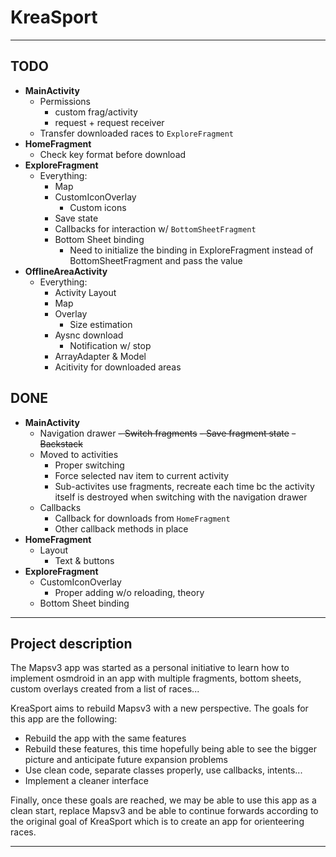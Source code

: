 KreaSport
=========


----------

## TODO ##

 - **MainActivity**
	 - Permissions
		 - custom frag/activity
		 - request + request receiver
	 - Transfer downloaded races to `ExploreFragment`
 - **HomeFragment**
	 - Check key format before download
 - **ExploreFragment**
	 - Everything:
		 - Map
		 - CustomIconOverlay
			 - Custom icons
		 - Save state
		 - Callbacks for interaction w/ `BottomSheetFragment`
		 - Bottom Sheet binding
			 - Need to initialize the binding in ExploreFragment instead of BottomSheetFragment and pass the value
 - **OfflineAreaActivity**
	 - Everything:
		 - Activity Layout
		 - Map
		 - Overlay
			 - Size estimation
		 - Aysnc download
			 - Notification w/ stop
		 - ArrayAdapter & Model
		 - Acitivity for downloaded areas
## DONE ##
 - **MainActivity**
	 - Navigation drawer
~~- Switch fragments~~
		 ~~- Save fragment state~~
		 ~~- Backstack~~
	 - Moved to activities
		 - Proper switching
		 - Force selected nav item to current activity
		 - Sub-activites use fragments, recreate each time bc the activity itself is destroyed when switching with the navigation drawer
	 - Callbacks
		 - Callback for downloads from `HomeFragment`
		 - Other callback methods in place
 - **HomeFragment**
	 - Layout
		 - Text & buttons
 - **ExploreFragment**
	 - CustomIconOverlay
		 - Proper adding w/o reloading, theory
	 - Bottom Sheet binding

----------


Project description
-------------------

The Mapsv3 app was started as a personal initiative to learn how to implement osmdroid in an app with multiple fragments, bottom sheets, custom overlays created from a list of races...

KreaSport aims to rebuild Mapsv3 with a new perspective. The goals for this app are the following:

 - Rebuild the app with the same features
 - Rebuild these features, this time hopefully being able to see the bigger picture and anticipate future expansion problems
 - Use clean code, separate classes properly, use callbacks, intents...
 - Implement a cleaner interface

Finally, once these goals are reached, we may be able to use this app as a clean start, replace Mapsv3 and be able to continue forwards according to the original goal of KreaSport which is to create an app for orienteering races.


----------
